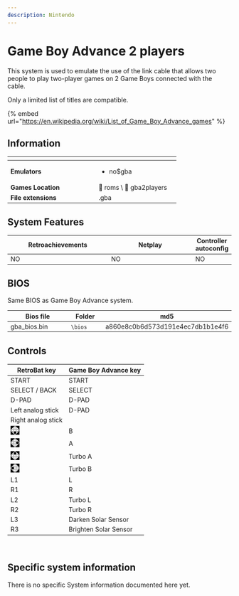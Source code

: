 ```yaml
---
description: Nintendo
---
```


# Game Boy Advance 2 players

This system is used to emulate the use of the link cable that allows two people to play two-player games on 2 Game Boys connected with the cable.

Only a limited list of titles are compatible.

{% embed url="https://en.wikipedia.org/wiki/List_of_Game_Boy_Advance_games" %}

## Information

<table data-header-hidden><thead><tr><th width="184"></th><th></th><th data-hidden></th></tr></thead><tbody><tr><td><strong>Emulators</strong></td><td><ul><li>no$gba</li></ul></td><td></td></tr><tr><td><strong>Games Location</strong></td><td><span data-gb-custom-inline data-tag="emoji" data-code="1f4c1">📁</span> roms \ <span data-gb-custom-inline data-tag="emoji" data-code="1f4c2">📂</span> gba2players</td><td></td></tr><tr><td><strong>File extensions</strong></td><td>.gba</td><td></td></tr></tbody></table>

## System Features

<table><thead><tr><th width="256">Retroachievements</th><th width="243">Netplay</th><th>Controller autoconfig</th></tr></thead><tbody><tr><td>NO</td><td>NO</td><td>NO</td></tr></tbody></table>

## BIOS

Same BIOS as Game Boy Advance system.

<table><thead><tr><th width="187">Bios file</th><th width="98">Folder</th><th>md5</th></tr></thead><tbody><tr><td>gba_bios.bin</td><td><code>\bios</code></td><td>a860e8c0b6d573d191e4ec7db1b1e4f6</td></tr></tbody></table>

## Controls

| RetroBat key                                                                       | Game Boy Advance key  |
| ---------------------------------------------------------------------------------- | --------------------- |
| START                                                                              | START                 |
| SELECT / BACK                                                                      | SELECT                |
| D-PAD                                                                              | D-PAD                 |
| Left analog stick                                                                  | D-PAD                 |
| Right analog stick                                                                 |                       |
| ![A](<../../../../.gitbook/assets/image (30).png>)                                 | B                     |
| ![B](<../../../../.gitbook/assets/image (16).png>)                                 | A                     |
| <img src="../../../../.gitbook/assets/image (50).png" alt="" data-size="original"> | Turbo A               |
| <img src="../../../../.gitbook/assets/image (48).png" alt="" data-size="line">     | Turbo B               |
| L1                                                                                 | L                     |
| R1                                                                                 | R                     |
| L2                                                                                 | Turbo L               |
| R2                                                                                 | Turbo R               |
| L3                                                                                 | Darken Solar Sensor   |
| R3                                                                                 | Brighten Solar Sensor |

<div align="left">

<figure><img src="https://i.imgur.com/hYkmLg3.png" alt=""><figcaption></figcaption></figure>

</div>

## Specific system information

There is no specific System information documented here yet.
